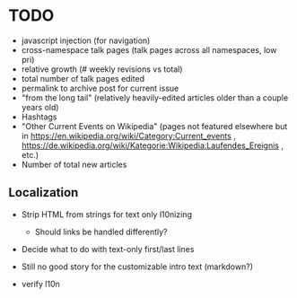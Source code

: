 # TODO

* javascript injection (for navigation)
* cross-namespace talk pages (talk pages across all namespaces, low pri)
* relative growth (# weekly revisions vs total)
* total number of talk pages edited
* permalink to archive post for current issue
* "from the long tail" (relatively heavily-edited articles older than a couple years old)
* Hashtags
* "Other Current Events on Wikipedia" (pages not featured elsewhere but in https://en.wikipedia.org/wiki/Category:Current_events , https://de.wikipedia.org/wiki/Kategorie:Wikipedia:Laufendes_Ereignis , etc.)
* Number of total new articles

## Localization

* Strip HTML from strings for text only l10nizing
  * Should links be handled differently?
* Decide what to do with text-only first/last lines
* Still no good story for the customizable intro text (markdown?)


* verify l10n
